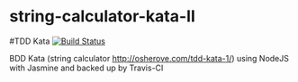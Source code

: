 string-calculator-kata-II
=========================
#TDD Kata [![Build Status](https://travis-ci.org/NeLk42/string-calculator-kata-II.svg?branch=master)](https://travis-ci.org/NeLk42/string-calculator-kata-II)

BDD Kata (string calculator <a>http://osherove.com/tdd-kata-1/</a>) using NodeJS with Jasmine and backed up by Travis-CI

